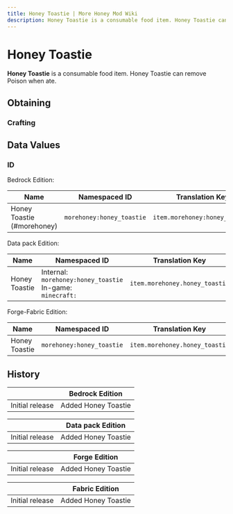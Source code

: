 ```yaml
---
title: Honey Toastie | More Honey Mod Wiki
description: Honey Toastie is a consumable food item. Honey Toastie can remove Poison when ate.
---
```


# Honey Toastie

**Honey Toastie** is a consumable food item. Honey Toastie can remove Poison when ate.

## Obtaining

### Crafting

<ShapedRecipe
a1="" b1="morefood:butter" c1=""
a2="morefood:toast" b2="honey_bottle" c2="morefood:toast"
a3="" b3="" c3=""
output="morehoney:honey_toastie"/>

## Data Values

### ID

Bedrock Edition:

| Name                      | Namespaced ID            | Translation Key               |
| ------------------------- | ------------------------ | ----------------------------- |
| Honey Toastie (#morehoney) | `morehoney:honey_toastie` | `item.morehoney:honey_toastie` |

Data pack Edition:

| Name          | Namespaced ID                                                     | Translation Key               |
| ------------- | ----------------------------------------------------------------- | ----------------------------- |
| Honey Toastie | Internal:<br>`morehoney:honey_toastie`<br>In-game:<br>`minecraft:` | `item.morehoney.honey_toastie` |

Forge-Fabric Edition:

| Name          | Namespaced ID            | Translation Key               |
| ------------- | ------------------------ | ----------------------------- |
| Honey Toastie | `morehoney:honey_toastie` | `item.morehoney.honey_toastie` |

## History

|                 | Bedrock Edition     |
| --------------- | ------------------- |
| Initial release | Added Honey Toastie |

|                 | Data pack Edition   |
| --------------- | ------------------- |
| Initial release | Added Honey Toastie |

|                 | Forge Edition       |
| --------------- | ------------------- |
| Initial release | Added Honey Toastie |

|                 | Fabric Edition      |
| --------------- | ------------------- |
| Initial release | Added Honey Toastie |
